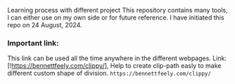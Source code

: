 Learning process with different project
This repository contains many tools, I can either use on my own side or for future reference.
I have initiated this repo on 24 August, 2024.
### Important link:
This link can be used all the time anywhere in the different webpages.
Link: [!https://bennettfeely.com/clippy/], Help to create clip-path easly to make different custom shape of division.
```https://bennettfeely.com/clippy/```